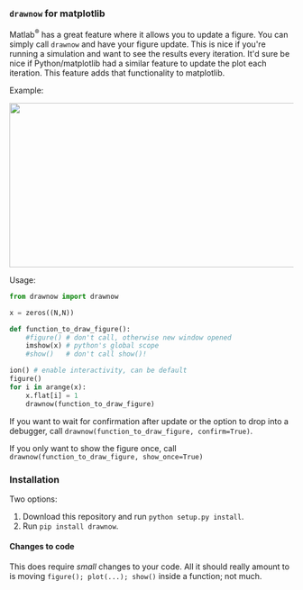 
### `drawnow` for matplotlib

Matlab<sup>®</sup> has a great feature where it allows you to update a figure. You can
simply call `drawnow` and have your figure update. This is nice if you're
running a simulation and want to see the results every iteration. It'd sure be
nice if Python/matplotlib had a similar feature to update the plot each
iteration. This feature adds that functionality to matplotlib.

Example:

<!--![example][ex]-->

<img src="https://raw.githubusercontent.com/scottsievert/python-drawnow/master/example.gif" width="520" height="292"> 

<!--[ex]:https://raw.githubusercontent.com/scottsievert/python-drawnow/master/example.gif-->


Usage:
    
```python
from drawnow import drawnow

x = zeros((N,N))

def function_to_draw_figure():
    #figure() # don't call, otherwise new window opened
    imshow(x) # python's global scope
    #show()   # don't call show()!

ion() # enable interactivity, can be default
figure()
for i in arange(x):
    x.flat[i] = 1
    drawnow(function_to_draw_figure)
```

If you want to wait for confirmation after update or the option to drop into a
debugger, call `drawnow(function_to_draw_figure, confirm=True)`.

If you only want to show the figure once, call
`drawnow(function_to_draw_figure, show_once=True)`

### Installation
Two options:

1. Download this repository and run `python setup.py install`.
2. Run `pip install drawnow`.

#### Changes to code
This does require *small* changes to your code. All it should really amount
to is moving `figure(); plot(...); show()` inside a function; not much.

